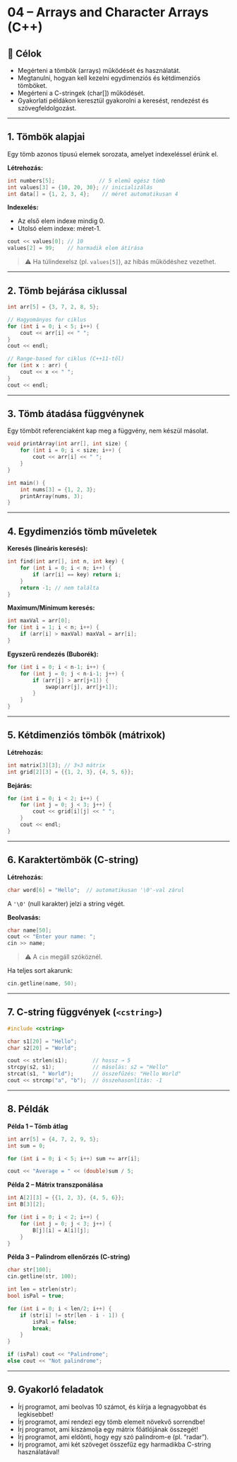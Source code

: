 # 04 – Arrays and Character Arrays (C++)

## 🎯 Célok

- Megérteni a tömbök (arrays) működését és használatát.
- Megtanulni, hogyan kell kezelni egydimenziós és kétdimenziós tömböket.
- Megérteni a C-stringek (char[]) működését.
- Gyakorlati példákon keresztül gyakorolni a keresést, rendezést és szövegfeldolgozást.

---

## 1. Tömbök alapjai

Egy tömb azonos típusú elemek sorozata, amelyet indexeléssel érünk el.

**Létrehozás:**
```cpp
int numbers[5];              // 5 elemű egész tömb
int values[3] = {10, 20, 30}; // inicializálás
int data[] = {1, 2, 3, 4};    // méret automatikusan 4
```

**Indexelés:**
- Az első elem indexe mindig 0.
- Utolsó elem indexe: méret-1.

```cpp
cout << values[0]; // 10
values[2] = 99;    // harmadik elem átírása
```

> ⚠️ Ha túlindexelsz (pl. `values[5]`), az hibás működéshez vezethet.

---

## 2. Tömb bejárása ciklussal

```cpp
int arr[5] = {3, 7, 2, 8, 5};

// Hagyományos for ciklus
for (int i = 0; i < 5; i++) {
    cout << arr[i] << " ";
}
cout << endl;

// Range-based for ciklus (C++11-től)
for (int x : arr) {
    cout << x << " ";
}
cout << endl;
```

---

## 3. Tömb átadása függvénynek

Egy tömböt referenciaként kap meg a függvény, nem készül másolat.

```cpp
void printArray(int arr[], int size) {
    for (int i = 0; i < size; i++) {
        cout << arr[i] << " ";
    }
}

int main() {
    int nums[3] = {1, 2, 3};
    printArray(nums, 3);
}
```

---

## 4. Egydimenziós tömb műveletek

**Keresés (lineáris keresés):**
```cpp
int find(int arr[], int n, int key) {
    for (int i = 0; i < n; i++) {
        if (arr[i] == key) return i;
    }
    return -1; // nem találta
}
```

**Maximum/Minimum keresés:**
```cpp
int maxVal = arr[0];
for (int i = 1; i < n; i++) {
    if (arr[i] > maxVal) maxVal = arr[i];
}
```

**Egyszerű rendezés (Buborék):**
```cpp
for (int i = 0; i < n-1; i++) {
    for (int j = 0; j < n-i-1; j++) {
        if (arr[j] > arr[j+1]) {
            swap(arr[j], arr[j+1]);
        }
    }
}
```

---

## 5. Kétdimenziós tömbök (mátrixok)

**Létrehozás:**
```cpp
int matrix[3][3]; // 3×3 mátrix
int grid[2][3] = {{1, 2, 3}, {4, 5, 6}};
```

**Bejárás:**
```cpp
for (int i = 0; i < 2; i++) {
    for (int j = 0; j < 3; j++) {
        cout << grid[i][j] << " ";
    }
    cout << endl;
}
```

---

## 6. Karaktertömbök (C-string)

**Létrehozás:**
```cpp
char word[6] = "Hello";  // automatikusan '\0'-val zárul
```
A `'\0'` (null karakter) jelzi a string végét.

**Beolvasás:**
```cpp
char name[50];
cout << "Enter your name: ";
cin >> name;
```
> ⚠️ A `cin` megáll szóköznél.

Ha teljes sort akarunk:
```cpp
cin.getline(name, 50);
```

---

## 7. C-string függvények (`<cstring>`)

```cpp
#include <cstring>

char s1[20] = "Hello";
char s2[20] = "World";

cout << strlen(s1);        // hossz → 5
strcpy(s2, s1);            // másolás: s2 = "Hello"
strcat(s1, " World");      // összefűzés: "Hello World"
cout << strcmp("a", "b");  // összehasonlítás: -1
```

---

## 8. Példák

**Példa 1 – Tömb átlag**
```cpp
int arr[5] = {4, 7, 2, 9, 5};
int sum = 0;

for (int i = 0; i < 5; i++) sum += arr[i];

cout << "Average = " << (double)sum / 5;
```

**Példa 2 – Mátrix transzponálása**
```cpp
int A[2][3] = {{1, 2, 3}, {4, 5, 6}};
int B[3][2];

for (int i = 0; i < 2; i++) {
    for (int j = 0; j < 3; j++) {
        B[j][i] = A[i][j];
    }
}
```

**Példa 3 – Palindrom ellenőrzés (C-string)**
```cpp
char str[100];
cin.getline(str, 100);

int len = strlen(str);
bool isPal = true;

for (int i = 0; i < len/2; i++) {
    if (str[i] != str[len - i - 1]) {
        isPal = false;
        break;
    }
}

if (isPal) cout << "Palindrome";
else cout << "Not palindrome";
```

---

## 9. Gyakorló feladatok

- Írj programot, ami beolvas 10 számot, és kiírja a legnagyobbat és legkisebbet!
- Írj programot, ami rendezi egy tömb elemeit növekvő sorrendbe!
- Írj programot, ami kiszámolja egy mátrix főátlójának összegét!
- Írj programot, ami eldönti, hogy egy szó palindrom-e (pl. “radar”).
- Írj programot, ami két szöveget összefűz egy harmadikba C-string használatával!